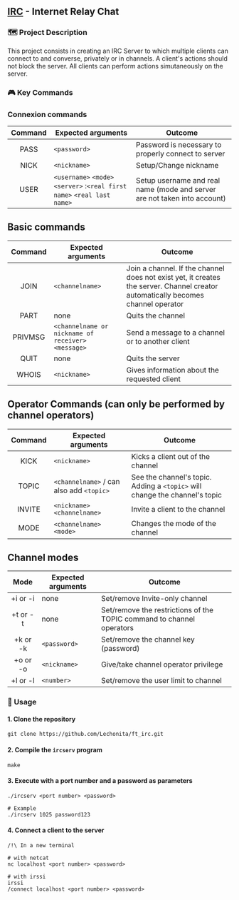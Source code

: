 ## [IRC](https://datatracker.ietf.org/doc/html/rfc1459) - Internet Relay Chat



### 🗺️ Project Description

This project consists in creating an IRC Server to which multiple clients can connect to and converse, privately or in channels.
A client's actions should not block the server. All clients can perform actions simutaneously on the server.




### 🎮 Key Commands



### Connexion commands

| Command | Expected arguments | Outcome |
| :-------------: | ------------- | ----------- |
| PASS | `<password>`  | Password is necessary to properly connect to server |
| NICK  | `<nickname>` | Setup/Change nickname |
| USER  | `<username>` `<mode>` `<server>` :`<real first name>` `<real last name>` | Setup username and real name (mode and server are not taken into account) |



## Basic commands

| Command | Expected arguments | Outcome |
| :-------------: | ------------- | ----------- |
| JOIN | `<channelname>` | Join a channel. If the channel does not exist yet, it creates the server. Channel creator automatically becomes channel operator |
| PART  | none | Quits the channel |
| PRIVMSG | `<channelname or nickname of receiver>` `<message>` | Send a message to a channel or to another client |
| QUIT | none | Quits the server |
| WHOIS | `<nickname>` | Gives information about the requested client |



## Operator Commands (can only be performed by channel operators)

| Command | Expected arguments | Outcome |
| :-------------: | ------------- | ----------- |
| KICK | ``<nickname>`` | Kicks a client out of the channel |
| TOPIC  | `<channelname>` / can also add `<topic>` | See the channel's topic. Adding a `<topic>` will change the channel's topic |
| INVITE | `<nickname>` `<channelname>` | Invite a client to the channel |
| MODE | `<channelname>` `<mode>` | Changes the mode of the channel |



## Channel modes

| Mode | Expected arguments | Outcome |
| :-------------: | ------------- | ----------- |
| +i or -i | none |  Set/remove Invite-only channel |
| +t or -t | none |  Set/remove the restrictions of the TOPIC command to channel operators |
| +k or -k | `<password>` | Set/remove the channel key (password) |
| +o or -o | `<nickname>` | Give/take channel operator privilege |
| +l or -l | `<number>` | Set/remove the user limit to channel |






### 🚀 Usage



#### 1. Clone the repository

```shell
git clone https://github.com/Lechonita/ft_irc.git
```



#### 2. Compile the ```ircserv``` program

```shell
make
```



#### 3. Execute with a port number and a password as parameters

```shell
./ircserv <port number> <password>

# Example
./ircserv 1025 password123
```



#### 4. Connect a client to the server

```shell
/!\ In a new terminal

# with netcat
nc localhost <port number> <password>

# with irssi
irssi
/connect localhost <port number> <password>
```

